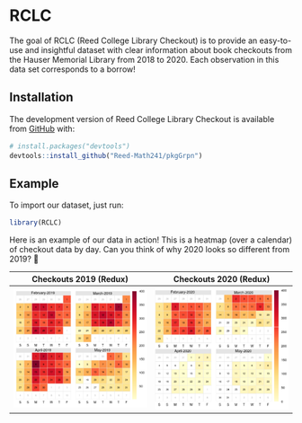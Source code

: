 
<!-- README.md is generated from README.Rmd. Please edit that file -->
<!-- You'll still need to render `README.Rmd` regularly, to keep `README.md` up-to-date. `devtools::build_readme()` is handy for this.  -->

# RCLC

<!-- badges: start -->
<!-- badges: end -->

The goal of RCLC (Reed College Library Checkout) is to provide an
easy-to-use and insightful dataset with clear information about book
checkouts from the Hauser Memorial Library from 2018 to 2020. Each
observation in this data set corresponds to a borrow!

## Installation

The development version of Reed College Library Checkout is available
from [GitHub](https://github.com/Reed-Math241/pkgGrpn) with:

``` r
# install.packages("devtools")
devtools::install_github("Reed-Math241/pkgGrpn")
```

## Example

To import our dataset, just run:

``` r
library(RCLC)
```

Here is an example of our data in action! This is a heatmap (over a
calendar) of checkout data by day. Can you think of why 2020 looks so
different from 2019? 🤔

|     Checkouts 2019 (Redux)     |     Checkouts 2020 (Redux)     |
|:------------------------------:|:------------------------------:|
| ![](Graphics/example_2019.png) | ![](Graphics/example_2020.png) |
